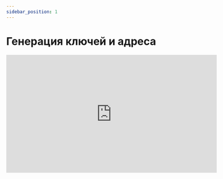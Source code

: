 ```yaml
---
sidebar_position: 1
---
```


# Генерация ключей и адреса

<iframe width="560" height="315" src="https://www.youtube.com/embed/w0UOOGyiCgI?controls=0" title="YouTube video player" frameborder="0" allow="accelerometer; autoplay; clipboard-write; encrypted-media; gyroscope; picture-in-picture; web-share" allowfullscreen></iframe>
